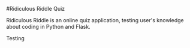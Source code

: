 #Ridiculous Riddle Quiz

Ridiculous Riddle is an online quiz application, testing user's knowledge about coding in Python and Flask.




Testing